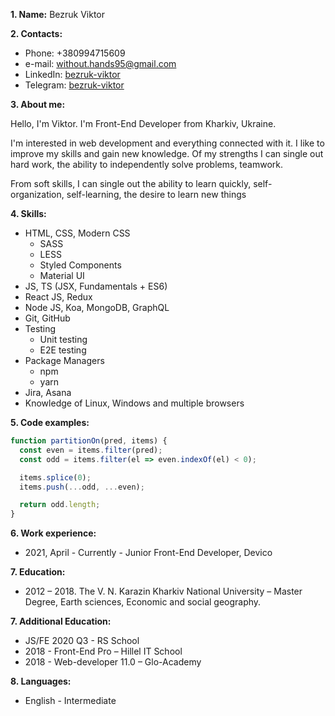 **1. Name:** Bezruk Viktor

**2. Contacts:**
* Phone: +380994715609
* e-mail: without.hands95@gmail.com
* LinkedIn: [bezruk-viktor](www.linkedin.com/in/bezruk-viktor)
* Telegram: [bezruk-viktor](t.me/bezruk_viktor)

**3. About me:**

Hello, I'm Viktor. I'm Front-End Developer from Kharkiv, Ukraine.

I'm interested in web development and everything connected with it.
I like to improve my skills and gain new knowledge. Of my strengths I can single out hard work, 
the ability to independently solve problems, teamwork.

From soft skills, I can single out the ability to learn quickly, self-organization, self-learning, the desire to learn new things

**4. Skills:**
* HTML, CSS, Modern CSS
  + SASS
  + LESS
  + Styled Components
  + Material UI
* JS, TS (JSX, Fundamentals + ES6)
* React JS, Redux
* Node JS, Koa, MongoDB, GraphQL
* Git, GitHub
* Testing
  + Unit testing 
  + E2E testing
* Package Managers
  + npm
  + yarn
* Jira, Asana
* Knowledge of Linux, Windows and multiple browsers

**5. Code examples:**
```javascript 
function partitionOn(pred, items) {
  const even = items.filter(pred);
  const odd = items.filter(el => even.indexOf(el) < 0);

  items.splice(0);
  items.push(...odd, ...even);

  return odd.length;
}
```

**6. Work experience:**
* 2021, April - Currently - Junior Front-End Developer, Devico

**7. Education:**
* 2012 – 2018. The V. N. Karazin Kharkiv National University – Master Degree, Earth sciences, Economic and social geography.

**7. Additional Education:**
* JS/FE 2020 Q3 - RS School
* 2018 - Front-End Pro – Hillel IT School
* 2018 - Web-developer 11.0 – Glo-Academy

**8. Languages:**
* English - Intermediate
